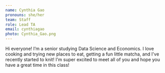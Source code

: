 ```yaml
---
name: Cynthia Gao
pronouns: she/her
team: Staff
role: Lead TA
email: cynthiagao
photo: Cynthia_Gao.png
---
```


Hi everyone! I’m a senior studying Data Science and Economics. I love cooking and trying new places to eat, getting a fun little matcha, and I've recently started to knit! I'm super excited to meet all of you and hope you have a great time in this class!